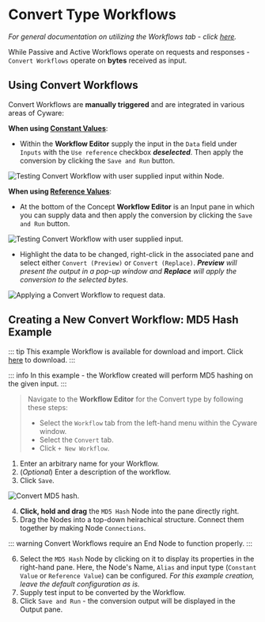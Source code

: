 # Convert Type Workflows

_For general documentation on utilizing the Workflows tab - click [here](../workflows.md)._

While Passive and Active Workflows operate on requests and responses - `Convert Workflows` operate on **bytes** received as input.

## Using Convert Workflows

Convert Workflows are **manually triggered** and are integrated in various areas of Cyware:

**When using [Constant Values](/concepts/essentials/nodes.md#1-constant-value-type)**:

- Within the **Workflow Editor** supply the input in the `Data` field under `Inputs` with the `Use reference` checkbox **_deselected_**. Then apply the conversion by clicking the `Save and Run` button.

<img alt="Testing Convert Workflow with user supplied input within Node." src="/_images/constant_value_supplied.png"/>

**When using [Reference Values](/concepts/essentials/nodes.md#2-reference-value-type)**:

- At the bottom of the Concept **Workflow Editor** is an Input pane in which you can supply data and then apply the conversion by clicking the `Save and Run` button.

<img alt="Testing Convert Workflow with user supplied input." src="/_images/reference_value_supplied.png"/>

- Highlight the data to be changed, right-click in the associated pane and select either `Convert (Preview)` or `Convert (Replace)`. _**Preview** will present the output in a pop-up window and **Replace** will apply the conversion to the selected bytes._

<img alt="Applying a Convert Workflow to request data." src="/_images/rightclick_reference_value.png"/>

## Creating a New Convert Workflow: MD5 Hash Example

::: tip
This example Workflow is available for download and import. Click [here](https://github.com/cyware/documentation/tree/main/diagrams/data/Base64_Decode_Example.json) to download.
:::

::: info
In this example - the Workflow created will perform MD5 hashing on the given input.
:::

> Navigate to the **Workflow Editor** for the Convert type by following these steps:
>
> - Select the `Workflow` tab from the left-hand menu within the Cyware window.
> - Select the `Convert` tab.
> - Click `+ New Workflow`.

1. Enter an arbitrary name for your Workflow.
2. (_Optional_) Enter a description of the workflow.
3. Click `Save`.

<img alt="Convert MD5 hash." src="/_images/md5_hash_example.png"/>

4. **Click, hold and drag** the `MD5 Hash` Node into the pane directly right.
5. Drag the Nodes into a top-down heirachical structure. Connect them together by making Node `Connections`.

::: warning
Convert Workflows require an End Node to function properly.
:::

6. Select the `MD5 Hash` Node by clicking on it to display its properties in the right-hand pane. Here, the Node's Name, `Alias` and input type (`Constant Value` or `Reference Value`) can be configured. _For this example creation, leave the default configuration as is._
7. Supply test input to be converted by the Workflow.
8. Click `Save and Run` - the conversion output will be displayed in the Output pane.
